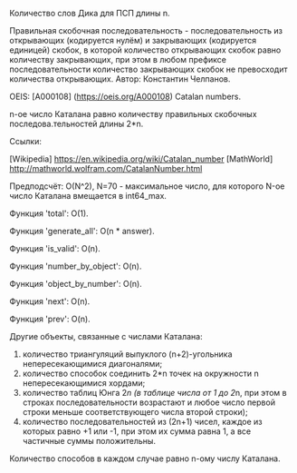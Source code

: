 Количество слов Дика для ПСП длины n.

Правильная скобочная последовательность - последовательность из открывающих (кодируется нулём) и закрывающих (кодируется единицей) скобок, в которой количество открывающих скобок равно количеству закрывающих, при этом в любом префиксе последовательности количество закрывающих скобок не превосходит количества открывающих.
Автор: Константин Челпанов.

OEIS: [A000108] (https://oeis.org/A000108) Catalan numbers.

n-ое число Каталана равно количеству правильных скобочных последова.тельностей длины 2*n.

Ссылки:

[Wikipedia] https://en.wikipedia.org/wiki/Catalan_number
[MathWorld] http://mathworld.wolfram.com/CatalanNumber.html

Предподсчёт: O(N^2), N=70 - максимальное число, для которого N-ое число Каталана вмещается в int64_max.

Функция 'total':  O(1).

Функция 'generate_all': O(n * answer).

Функция 'is_valid': O(n).

Функция 'number_by_object': O(n).

Функция 'object_by_number': O(n).

Функция 'next': O(n).

Функция 'prev': O(n).

Другие объекты, связанные с числами Каталана:

1) количество триангуляций выпуклого (n+2)-угольника непересекающимися диагоналями;
2) количество способок соединить 2*n точек на окружности n непересекающимися хордами;
3) количество таблиц Юнга 2*n (в таблице числа от 1 до 2*n, при этом в строках последовательности возрастают и любое число первой строки меньше соответствующего числа второй строки);
4) количество последовательностей из (2n+1) чисел, каждое из которых равно +1 или -1, при этом их сумма равна 1, а все частичные суммы положительны.

Количество способов в каждом случае равно n-ому числу Каталана.
